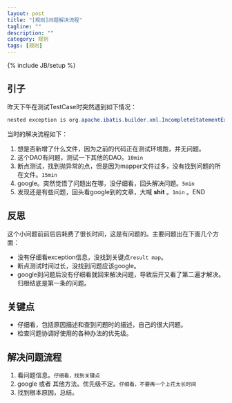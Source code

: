 ```yaml
---
layout: post
title: "[规则]问题解决流程"
tagline: ""
description: ""
category: 规则
tags: [规则]
---
```

{% include JB/setup %}

## 引子

昨天下午在测试TestCase时突然遇到如下情况：

```java
nested exception is org.apache.ibatis.builder.xml.IncompleteStatementException: Could not find result map java.lang.Long
```

当时的解决流程如下：
1. 想是否新增了什么文件，因为之前的代码正在测试环境跑，并无问题。
2. 这个DAO有问题，测试一下其他的DAO。`10min`
3. 断点测试，找到抛异常的点，但是因为mapper文件过多，没有找到问题的所在文件。`15min`
4. google。突然觉悟了问题出在哪，没仔细看，回头解决问题。`5min`
5. 发现还是有些问题，回头看google到的文章，大喊 **shit** 。`1min` 。END    

## 反思

这个小问题前前后后耗费了很长时间，这是有问题的。主要问题出在下面几个方面：

* 没有仔细看exception信息，没找到关键点`result map`。
* 断点测试时间过长，没找到问题应该google。
* google到问题后没有仔细看就回来解决问题，导致后开又看了第二遍才解决。归根结底是第一条的问题。

## 关键点

* 仔细看，包括原因描述和查到问题时的描述，自己的很大问题。
* 检查问题协调好使用的各种办法的优先级。

## 解决问题流程

1. 看问题信息。`仔细看，找到关键点`
2. google 或者 其他方法。优先级不定。`仔细看，不要再一个上花太长时间`
3. 找到根本原因，总结。
